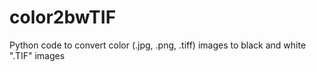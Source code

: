 # color2bwTIF
Python code to convert color (.jpg, .png, .tiff) images to black and white ".TIF" images
